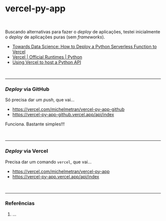 # vercel-py-app

<br>

Buscando alternativas para fazer o *deploy* de aplicações, testei inicialmente o *deploy* de aplicações puras (sem *frameworks*).

- [Towards Data Science: How to Deploy a Python Serverless Function to Vercel](https://towardsdatascience.com/how-to-deploy-a-python-serverless-function-to-vercel-f43c8ca393a0)
- [Vercel | Official Runtimes | Python](https://vercel.com/docs/runtimes#official-runtimes/python)
- [Using Vercel to host a Python API](https://www.frontend-devops.com/blog/python-on-vercel)

<br>

----

### *Deploy* via GitHub

Só precisa dar um *push*, que vai...

- https://vercel.com/michelmetran/vercel-py-app-github
- https://vercel-py-app-github.vercel.app/api/index

Funciona. Bastante simples!!!

<br>

----

### *Deploy* via Vercel

Precisa dar um comando ```vercel```, que vai...

- https://vercel.com/michelmetran/vercel-py-app
- https://vercel-py-app.vercel.app/api/index

<br>

----

### Referências

1. ...

